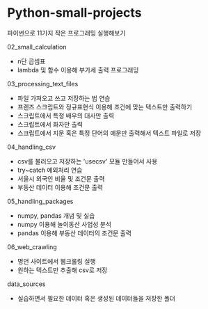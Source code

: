 # Python-small-projects
파이썬으로 11가지 작은 프로그래밍 실행해보기

02_small_calculation
- n단 곱셈표 
- lambda 및 함수 이용해 부가세 출력 프로그래밍

03_processing_text_files
- 파일 가져오고 쓰고 저장하는 법 연습
- 프렌즈 스크립트와 정규표현식 이용해 조건에 맞는 텍스트만 출력하기
- 스크립트에서 특정 배우의 대사만 출력
- 스크립트에서 화자만 출력
- 스크립트에서 지문 혹은 특정 단어의 예문만 출력해서 텍스트 파일로 저장

04_handling_csv
- csv를 불러오고 저장하는 'usecsv' 모듈 만들어서 사용
- try~catch 예외처리 연습
- 서울시 외국인 비율 및 조건문 출력
- 부동산 데이터 이용해 조건문 출력 

05_handling_packages
- numpy, pandas 개념 및 실습
- numpy 이용해 놀이동산 사업성 분석
- pandas 이용해 부동산 데이터의 조건문 출력 

06_web_crawling
- 명언 사이트에서 웹크롤링 실행
- 원하는 텍스트만 추출해 csv로 저장

data_sources
- 실습하면서 필요한 데이터 혹은 생성된 데이터들을 저장한 폴더 

